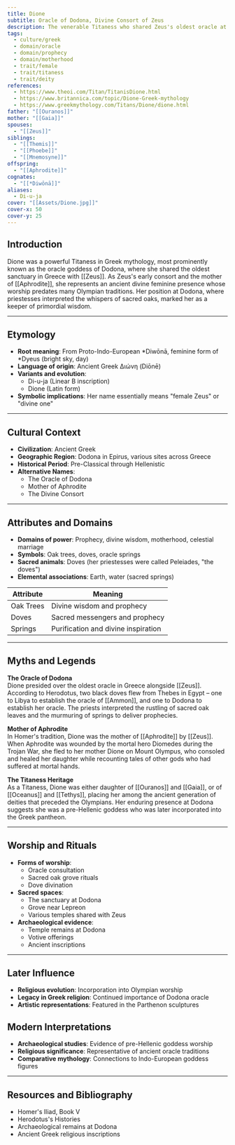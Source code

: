 ```yaml
---
title: Dione
subtitle: Oracle of Dodona, Divine Consort of Zeus
description: The venerable Titaness who shared Zeus's oldest oracle at Dodona, mother of Aphrodite and keeper of ancient prophecies
tags:
  - culture/greek
  - domain/oracle
  - domain/prophecy
  - domain/motherhood
  - trait/female
  - trait/titaness
  - trait/deity
references:
  - https://www.theoi.com/Titan/TitanisDione.html
  - https://www.britannica.com/topic/Dione-Greek-mythology
  - https://www.greekmythology.com/Titans/Dione/dione.html
father: "[[Ouranos]]"
mother: "[[Gaia]]"
spouses:
  - "[[Zeus]]"
siblings:
  - "[[Themis]]"
  - "[[Phoebe]]"
  - "[[Mnemosyne]]"
offspring:
  - "[[Aphrodite]]"
cognates:
  - "[[*Diwōnā]]"
aliases:
  - Di-u-ja
cover: "[[Assets/Dione.jpg]]"
cover-x: 50
cover-y: 25
---
```

## Introduction
Dione was a powerful Titaness in Greek mythology, most prominently known as the oracle goddess of Dodona, where she shared the oldest sanctuary in Greece with [[Zeus]]. As Zeus's early consort and the mother of [[Aphrodite]], she represents an ancient divine feminine presence whose worship predates many Olympian traditions. Her position at Dodona, where priestesses interpreted the whispers of sacred oaks, marked her as a keeper of primordial wisdom.

---

## Etymology

- **Root meaning**: From Proto-Indo-European *Diwōnā, feminine form of *Dyeus (bright sky, day)
- **Language of origin**: Ancient Greek Διώνη (Diōnē)
- **Variants and evolution**: 
  - Di-u-ja (Linear B inscription)
  - Dione (Latin form)
- **Symbolic implications**: Her name essentially means "female Zeus" or "divine one"

---

##  Cultural Context

- **Civilization**: Ancient Greek
- **Geographic Region**: Dodona in Epirus, various sites across Greece
- **Historical Period**: Pre-Classical through Hellenistic
- **Alternative Names**:
  - The Oracle of Dodona
  - Mother of Aphrodite
  - The Divine Consort

---

## Attributes and Domains

- **Domains of power**: Prophecy, divine wisdom, motherhood, celestial marriage
- **Symbols**: Oak trees, doves, oracle springs
- **Sacred animals**: Doves (her priestesses were called Peleiades, "the doves")
- **Elemental associations**: Earth, water (sacred springs)

| Attribute | Meaning |
|-----------|----------|
| Oak Trees | Divine wisdom and prophecy |
| Doves | Sacred messengers and prophecy |
| Springs | Purification and divine inspiration |

---

## Myths and Legends

**The Oracle of Dodona**  
Dione presided over the oldest oracle in Greece alongside [[Zeus]]. According to Herodotus, two black doves flew from Thebes in Egypt – one to Libya to establish the oracle of [[Ammon]], and one to Dodona to establish her oracle. The priests interpreted the rustling of sacred oak leaves and the murmuring of springs to deliver prophecies.

**Mother of Aphrodite**  
In Homer's tradition, Dione was the mother of [[Aphrodite]] by [[Zeus]]. When Aphrodite was wounded by the mortal hero Diomedes during the Trojan War, she fled to her mother Dione on Mount Olympus, who consoled and healed her daughter while recounting tales of other gods who had suffered at mortal hands.

**The Titaness Heritage**  
As a Titaness, Dione was either daughter of [[Ouranos]] and [[Gaia]], or of [[Oceanus]] and [[Tethys]], placing her among the ancient generation of deities that preceded the Olympians. Her enduring presence at Dodona suggests she was a pre-Hellenic goddess who was later incorporated into the Greek pantheon.

---

## Worship and Rituals

- **Forms of worship**: 
  - Oracle consultation
  - Sacred oak grove rituals
  - Dove divination
- **Sacred spaces**: 
  - The sanctuary at Dodona
  - Grove near Lepreon
  - Various temples shared with Zeus
- **Archaeological evidence**: 
  - Temple remains at Dodona
  - Votive offerings
  - Ancient inscriptions

---

## Later Influence

- **Religious evolution**: Incorporation into Olympian worship
- **Legacy in Greek religion**: Continued importance of Dodona oracle
- **Artistic representations**: Featured in the Parthenon sculptures

## Modern Interpretations

- **Archaeological studies**: Evidence of pre-Hellenic goddess worship
- **Religious significance**: Representative of ancient oracle traditions
- **Comparative mythology**: Connections to Indo-European goddess figures

---

## Resources and Bibliography

- Homer's Iliad, Book V
- Herodotus's Histories
- Archaeological remains at Dodona
- Ancient Greek religious inscriptions